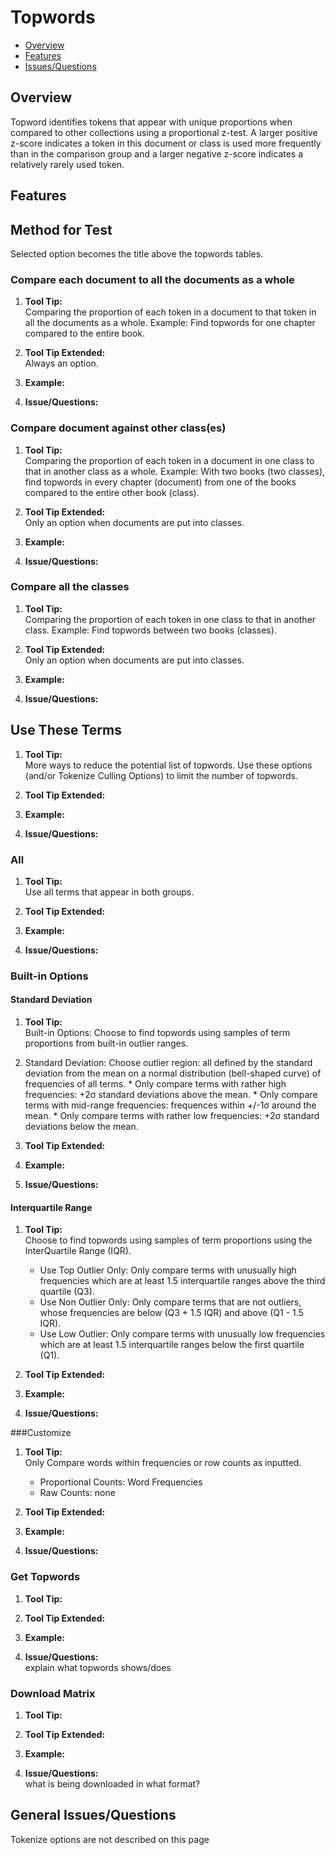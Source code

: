 # Topwords

* [Overview](#overview)
* [Features](#features)
* [Issues/Questions](#issues)

## <a name='overview'></a> Overview
Topword identifies tokens that appear with unique proportions when compared to other collections using a proportional z-test. A larger positive z-score indicates a token in this document or class is used more frequently than in the comparison group and a larger negative z-score indicates a relatively rarely used token.



## <a name='features'></a> Features

## Method for Test
   Selected option becomes the title above the topwords tables.
### Compare each document to all the documents as a whole
1. __Tool Tip:__  
   Comparing the proportion of each token in a document to that token in all the documents as a whole. Example: Find topwords for one chapter compared to the entire book.
2. __Tool Tip Extended:__  
   Always an option.
3. __Example:__  
   
4. __Issue/Questions:__  
   
   
### Compare document against other class(es)
1. __Tool Tip:__  
   Comparing the proportion of each token in a document in one class to that in another class as a whole. Example: With two books (two classes), find topwords in every chapter (document) from one of the books compared to the entire other book (class).
2. __Tool Tip Extended:__  
   Only an option when documents are put into classes.
3. __Example:__  
   
4. __Issue/Questions:__  
   
   
### Compare all the classes
1. __Tool Tip:__  
   Comparing the proportion of each token in one class to that in another class. Example: Find topwords between two books (classes).
2. __Tool Tip Extended:__  
   Only an option when documents are put into classes. 
3. __Example:__  
   
4. __Issue/Questions:__  
   
   
## Use These Terms
1. __Tool Tip:__  
 More ways to reduce the potential list of topwords. Use these options (and/or Tokenize Culling Options) to limit the number of topwords. 
2. __Tool Tip Extended:__  

3. __Example:__  
   
4. __Issue/Questions:__  

### All
1. __Tool Tip:__  
Use all terms that appear in both groups.
2. __Tool Tip Extended:__  
   
3. __Example:__  
   
4. __Issue/Questions:__  
   

### Built-in Options
#### Standard Deviation
1. __Tool Tip:__  
Built-in Options: Choose to find topwords using samples of term proportions from built-in outlier ranges.
  1. Standard Deviation: Choose outlier region: all defined by the standard deviation from the mean on a normal distribution (bell-shaped curve) of frequencies of all terms.
    * Only compare terms with rather high frequencies: +2&#963; standard deviations above the mean.
    * Only compare terms with mid-range frequencies: frequences within +/-1&#963; around the mean.
    * Only compare terms with rather low frequencies: +2&#963; standard deviations below the mean.
2. __Tool Tip Extended:__  
   
3. __Example:__  
   
4. __Issue/Questions:__  
   

#### Interquartile Range
1. __Tool Tip:__  
   Choose to find topwords using samples of term proportions using the InterQuartile Range (IQR).
   * Use Top Outlier Only: Only compare terms with unusually high frequencies which are at least 1.5 interquartile ranges above the third quartile (Q3).  
   * Use Non Outlier Only: Only compare terms that are not outliers, whose frequencies are below (Q3 + 1.5 IQR) and above (Q1 - 1.5 IQR).  
   * Use Low Outlier: Only compare terms with unusually low frequencies which are at least 1.5 interquartile ranges below the first quartile (Q1). 
2. __Tool Tip Extended:__  
   
3. __Example:__  
   
4. __Issue/Questions:__  
   
###Customize
1. __Tool Tip:__  
   Only Compare words within frequencies or row counts as inputted.
   * Proportional Counts: Word Frequencies  
   * Raw Counts: none
2. __Tool Tip Extended:__  
   
3. __Example:__  
   
4. __Issue/Questions:__  
   

### Get Topwords
1. __Tool Tip:__  
   
2. __Tool Tip Extended:__  
   
3. __Example:__  
   
4. __Issue/Questions:__  
   explain what topwords shows/does
   
### Download Matrix
1. __Tool Tip:__  
   
2. __Tool Tip Extended:__  
   
3. __Example:__  
   
4. __Issue/Questions:__  
   what is being downloaded in what format?
   

## <a name='issues'></a> General Issues/Questions
Tokenize options are not described on this page
